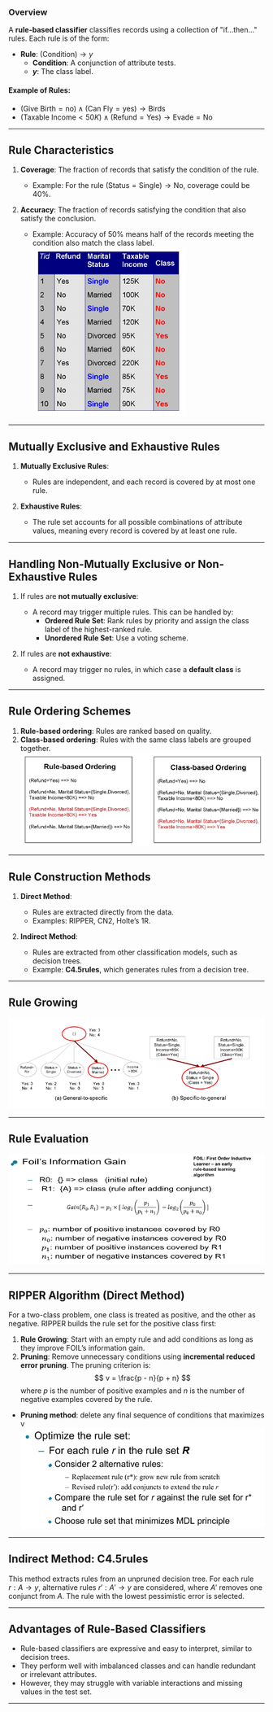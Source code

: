 ### Overview
A **rule-based classifier** classifies records using a collection of "if...then..." rules. Each rule is of the form:
- **Rule**: $(\text{Condition}) \rightarrow y$
   - **Condition**: A conjunction of attribute tests.
   - **$y$**: The class label.

#### Example of Rules:
- $(\text{Give Birth} = \text{no}) \land (\text{Can Fly} = \text{yes}) \rightarrow \text{Birds}$
- $(\text{Taxable Income} < 50K) \land (\text{Refund} = \text{Yes}) \rightarrow \text{Evade} = \text{No}$

---

## Rule Characteristics

1. **Coverage**: The fraction of records that satisfy the condition of the rule.
   - Example: For the rule $(\text{Status} = \text{Single}) \rightarrow \text{No}$, coverage could be $40\%$.
   
2. **Accuracy**: The fraction of records satisfying the condition that also satisfy the conclusion.
   - Example: Accuracy of $50\%$ means half of the records meeting the condition also match the class label.
![Image](images/image_20241017160414.png)
---

## Mutually Exclusive and Exhaustive Rules

1. **Mutually Exclusive Rules**:
   - Rules are independent, and each record is covered by at most one rule.

2. **Exhaustive Rules**:
   - The rule set accounts for all possible combinations of attribute values, meaning every record is covered by at least one rule.

---

## Handling Non-Mutually Exclusive or Non-Exhaustive Rules

1. If rules are **not mutually exclusive**:
   - A record may trigger multiple rules. This can be handled by:
     - **Ordered Rule Set**: Rank rules by priority and assign the class label of the highest-ranked rule.
     - **Unordered Rule Set**: Use a voting scheme.

2. If rules are **not exhaustive**:
   - A record may trigger no rules, in which case a **default class** is assigned.

---

## Rule Ordering Schemes

1. **Rule-based ordering**: Rules are ranked based on quality.
2. **Class-based ordering**: Rules with the same class labels are grouped together.
![Image](images/image_20241017160658.png)

---

## Rule Construction Methods

1. **Direct Method**:
   - Rules are extracted directly from the data.
   - Examples: RIPPER, CN2, Holte’s 1R.
   
2. **Indirect Method**:
   - Rules are extracted from other classification models, such as decision trees.
   - Example: **C4.5rules**, which generates rules from a decision tree.

---
## Rule Growing

![Image](images/image_20241017160819.png)

---
## Rule Evaluation
![Image](images/image_20241017160927.png)

---
## RIPPER Algorithm (Direct Method)

For a two-class problem, one class is treated as positive, and the other as negative. RIPPER builds the rule set for the positive class first:
1. **Rule Growing**: Start with an empty rule and add conditions as long as they improve FOIL’s information gain.
2. **Pruning**: Remove unnecessary conditions using **incremental reduced error pruning**. The pruning criterion is:
   $$
 v = \frac{p - n}{p + n} 
$$
   where $p$ is the number of positive examples and $n$ is the number of negative examples covered by the rule.
- **Pruning method**: delete any final sequence of conditions that maximizes v
![Image](images/image_20241017161316.png)

---

## Indirect Method: C4.5rules

This method extracts rules from an unpruned decision tree. For each rule $r: A \rightarrow y$, alternative rules $r': A' \rightarrow y$ are considered, where $A'$ removes one conjunct from $A$. The rule with the lowest pessimistic error is selected.

---

## Advantages of Rule-Based Classifiers

- Rule-based classifiers are expressive and easy to interpret, similar to decision trees.
- They perform well with imbalanced classes and can handle redundant or irrelevant attributes.
- However, they may struggle with variable interactions and missing values in the test set.

---
